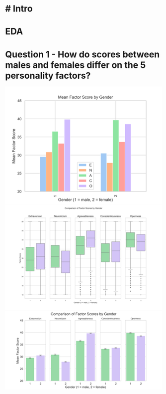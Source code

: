 # # Intro

# EDA

# Question 1 - How do scores between males and females differ on the 5 personality factors?
![Barplot by gender](barbygender.png)
![Boxplot](boxplot.png)
![Barplot](barplot.png)

